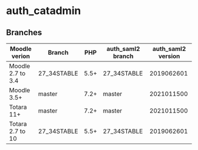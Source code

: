 # auth_catadmin

Branches
--------

| Moodle verion     | Branch      | PHP  | auth_saml2 branch | auth_saml2 version |
| ----------------- | ----------- | ---- | ----------------- | ------------------ |
| Moodle 2.7 to 3.4 | 27_34STABLE | 5.5+ | 27_34STABLE       | 2019062601         |
| Moodle 3.5+       | master      | 7.2+ | master            | 2021011500         |
| Totara 11+        | master      | 7.2+ | master            | 2021011500         |
| Totara 2.7 to 10  | 27_34STABLE | 5.5+ | 27_34STABLE       | 2019062601         |

